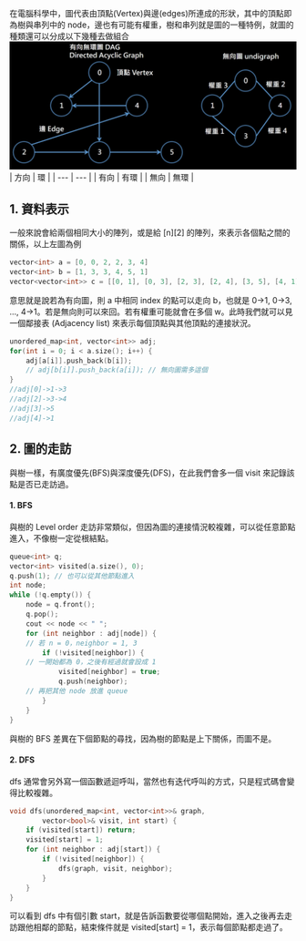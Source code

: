 在電腦科學中，圖代表由頂點(Vertex)與邊(edges)所連成的形狀，其中的頂點即為樹與串列中的 node，邊也有可能有權重，樹和串列就是圖的一種特例，就圖的種類還可以分成以下幾種去做組合
![image](https://github.com/JrPhy/DS-AL/blob/master/pic/graph.jpg)
| 方向 | 環 | 
| --- | --- | 
| 有向 | 有環 |
| 無向 | 無環 |

## 1. 資料表示
一般來說會給兩個相同大小的陣列，或是給 [n][2] 的陣列，來表示各個點之間的關係，以上左圖為例
```c++
vector<int> a = [0, 0, 2, 2, 3, 4]
vector<int> b = [1, 3, 3, 4, 5, 1]
vector<vector<int>> c = [[0, 1], [0, 3], [2, 3], [2, 4], [3, 5], [4, 1]]
```
意思就是說若為有向圖，則 a 中相同 index 的點可以走向 b，也就是 0->1, 0->3, ..., 4->1。若是無向則可以來回。若有權重可能就會在多個 w。此時我們就可以見一個鄰接表 (Adjacency list) 來表示每個頂點與其他頂點的連接狀況。
```c++
unordered_map<int, vector<int>> adj;
for(int i = 0; i < a.size(); i++) {
    adj[a[i]].push_back(b[i]);
    // adj[b[i]].push_back(a[i]); // 無向圖需多這個
}
//adj[0]->1->3
//adj[2]->3->4
//adj[3]->5
//adj[4]->1
```

## 2. 圖的走訪
與樹一樣，有廣度優先(BFS)與深度優先(DFS)，在此我們會多一個 visit 來記錄該點是否已走訪過。
#### 1. BFS
與樹的 Level order 走訪非常類似，但因為圖的連接情況較複雜，可以從任意節點進入，不像樹一定從根結點。
```c++
queue<int> q;
vector<int> visited(a.size(), 0);
q.push(1); // 也可以從其他節點進入
int node;
while (!q.empty()) {
    node = q.front();
    q.pop();
    cout << node << " ";
    for (int neighbor : adj[node]) {
    // 若 n = 0，neighbor = 1, 3
        if (!visited[neighbor]) {
    // 一開始都為 0，之後有經過就會設成 1
            visited[neighbor] = true;
            q.push(neighbor);
    // 再把其他 node 放進 queue
        }
    }
}
```
與樹的 BFS 差異在下個節點的尋找，因為樹的節點是上下關係，而圖不是。

#### 2. DFS
dfs 通常會另外寫一個函數遞迴呼叫，當然也有迭代呼叫的方式，只是程式碼會變得比較複雜。
```c++
void dfs(unordered_map<int, vector<int>>& graph,
        vector<bool>& visit, int start) {
    if (visited[start]) return;
    visited[start] = 1;
    for (int neighbor : adj[start]) {
        if (!visited[neighbor]) {
            dfs(graph, visit, neighbor);
        }
    }
}
```
可以看到 dfs 中有個引數 start，就是告訴函數要從哪個點開始，進入之後再去走訪跟他相鄰的節點，結束條件就是 visited[start] = 1，表示每個節點都走過了。
